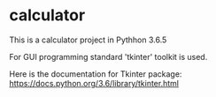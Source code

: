 # calculator

This is a calculator project in Pythhon 3.6.5

For GUI programming standard 'tkinter' toolkit is used.

Here is the documentation for Tkinter package: https://docs.python.org/3.6/library/tkinter.html
